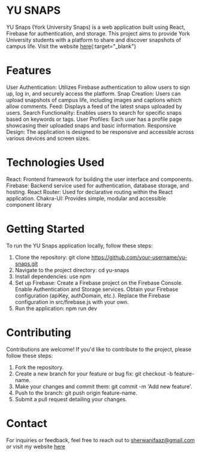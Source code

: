 # YU SNAPS

YU Snaps (York University Snaps) is a web application built using React, Firebase for authentication, and storage. This project aims to provide York University students with a platform to share and discover snapshots of campus life. Visit the website [here](https://yu-snaps.vercel.app){:target="_blank"}

# Features

User Authentication: Utilizes Firebase authentication to allow users to sign up, log in, and securely access the platform.
Snap Creation: Users can upload snapshots of campus life, including images and captions which allow comments.
Feed: Displays a feed of the latest snaps uploaded by users.
Search Functionality: Enables users to search for specific snaps based on keywords or tags.
User Profiles: Each user has a profile page showcasing their uploaded snaps and basic information.
Responsive Design: The application is designed to be responsive and accessible across various devices and screen sizes.

# Technologies Used

React: Frontend framework for building the user interface and components.
Firebase: Backend service used for authentication, database storage, and hosting.
React Router: Used for declarative routing within the React application.
Chakra-UI: Provides simple, modular and accessible component library

# Getting Started

To run the YU Snaps application locally, follow these steps:
1. Clone the repository: git clone https://github.com/your-username/yu-snaps.git
2. Navigate to the project directory: cd yu-snaps
3. Install dependencies: use npm
4. Set up Firebase: Create a Firebase project on the Firebase Console.
                    Enable Authentication and Storage services.
                    Obtain your Firebase configuration (apiKey, authDomain, etc.).
                    Replace the Firebase configuration in src/firebase.js with your own.
5. Run the application: npm run dev

# Contributing

Contributions are welcome! If you'd like to contribute to the project, please follow these steps:

1. Fork the repository.
2. Create a new branch for your feature or bug fix: git checkout -b feature-name.
3. Make your changes and commit them: git commit -m 'Add new feature'.
4. Push to the branch: git push origin feature-name.
5. Submit a pull request detailing your changes.

# Contact

For inquiries or feedback, feel free to reach out to sherwanifaaz@gmail.com or visit my website [here](https://faaz.netlify.app/)



